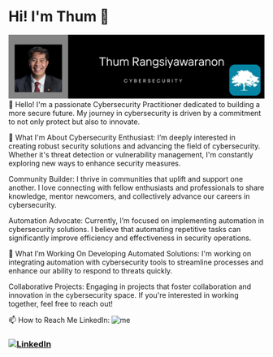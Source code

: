 # Hi! I'm Thum 👋 #
<img src = "https://github.com/thumrang/thumrang/blob/main/Thum%20Rangsiyawawranon.png" >
👋 Hello! I'm a passionate Cybersecurity Practitioner dedicated to building a more secure future. My journey in cybersecurity is driven by a commitment to not only protect but also to innovate.

🌟 What I'm About
Cybersecurity Enthusiast: I’m deeply interested in creating robust security solutions and advancing the field of cybersecurity. Whether it's threat detection or vulnerability management, I'm constantly exploring new ways to enhance security measures.

Community Builder: I thrive in communities that uplift and support one another. I love connecting with fellow enthusiasts and professionals to share knowledge, mentor newcomers, and collectively advance our careers in cybersecurity.

Automation Advocate: Currently, I’m focused on implementing automation in cybersecurity solutions. I believe that automating repetitive tasks can significantly improve efficiency and effectiveness in security operations.

🚀 What I’m Working On
Developing Automated Solutions: I'm working on integrating automation with cybersecurity tools to streamline processes and enhance our ability to respond to threats quickly.

Collaborative Projects: Engaging in projects that foster collaboration and innovation in the cybersecurity space. If you're interested in working together, feel free to reach out!

📫 How to Reach Me
LinkedIn: ![me](https://github.com/thumrang/thumrang/blob/main/giphy-downsized-large.gif)




























### [![LinkedIn](https://img.shields.io/badge/LinkedIn-0077B5?style=for-the-badge&logo=linkedin&logoColor=white)](https://www.linkedin.com/in/thum-rang/)
